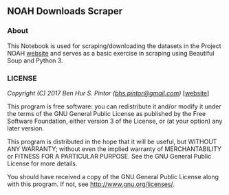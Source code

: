 ## NOAH Downloads Scraper

### About
This Notebook is used for scraping/downloading the datasets in the Project NOAH [website](http://noah.up.edu.ph/) and serves as a basic exercise in scraping using Beautiful Soup and Python 3.

### LICENSE  
_Copyright (C) 2017 Ben Hur S. Pintor (bhs.pintor@gmail.com)_ [[website](https://benhur07b.github.io)]

This program is free software: you can redistribute it and/or modify it under the terms of the GNU General Public License as published by the Free Software Foundation, either version 3 of the License, or (at your option) any later version.

This program is distributed in the hope that it will be useful, but WITHOUT ANY WARRANTY; without even the implied warranty of MERCHANTABILITY or FITNESS FOR A PARTICULAR PURPOSE.  See the GNU General Public License for more details.

You should have received a copy of the GNU General Public License along with this program.  If not, see <http://www.gnu.org/licenses/>.
